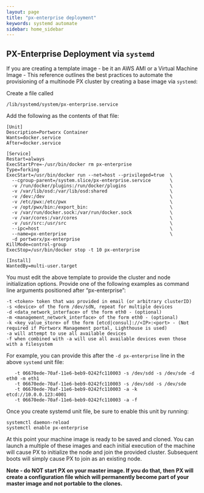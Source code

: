 ```yaml
---
layout: page
title: "px-enterprise deployment"
keywords: systemd automate
sidebar: home_sidebar
---
```


## PX-Enterprise Deployment via `systemd`  

If you are creating a template image - be it an AWS AMI or a Virtual Machine Image - This reference outlines the best practices to automate the provisioning of a multinode PX cluster by creating a base image via `systemd`:

Create a file called

```
/lib/systemd/system/px-enterprise.service
```

Add the following as the contents of that file:

```
[Unit]
Description=Portworx Container
Wants=docker.service
After=docker.service

[Service]
Restart=always
ExecStartPre=-/usr/bin/docker rm px-enterprise
Type=forking
ExecStart=/usr/bin/docker run --net=host --privileged=true  \
  --cgroup-parent=/system.slice/px-enterprise.service       \
  -v /run/docker/plugins:/run/docker/plugins                \
  -v /var/lib/osd:/var/lib/osd:shared                       \
  -v /dev:/dev                                              \
  -v /etc/pwx:/etc/pwx                                      \
  -v /opt/pwx/bin:/export_bin:                              \
  -v /var/run/docker.sock:/var/run/docker.sock              \
  -v /var/cores:/var/cores                                  \
  -v /usr/src:/usr/src                                      \
  --ipc=host                                                \
  --name=px-enterprise                                      \
  -d portworx/px-enterprise
KillMode=control-group
ExecStop=/usr/bin/docker stop -t 10 px-enterprise

[Install]
WantedBy=multi-user.target
```

You must edit the above template to provide the cluster and node initialization options.  Provide one of the following examples as command line arguments positioned after “px-enterprise”:

```
-t <token> token that was provided in email (or arbitrary clusterID)
-s <device> of the form /dev/sdN, repeat for multiple devices
-d <data_network_interface> of the form eth0 - (optional)
-m <management_network_interface> of the form eth0 - (optional)
-k <key_value_store> of the form [etcd|consul]://<IP>:<port> - (Not required if Portworx Management portal, Lighthouse is used)
-a will attempt to use all available devices
-f when combined with -a will use all available devices even those with a filesystem
```

For example, you can provide this after the `-d px-enterprise` line in the above `systemd` unit file:

```
   -t 06670ede-70af-11e6-beb9-0242fc110003 -s /dev/sdd -s /dev/sde -d eth0 -m eth1
   -t 06670ede-70af-11e6-beb9-0242fc110003 -s /dev/sdd -s /dev/sde
   -t 06670ede-70af-11e6-beb9-0242fc110003 -a -k etcd://10.0.0.123:4001
   -t 06670ede-70af-11e6-beb9-0242fc110003 -a -f
```

Once you create systemd unit file, be sure to enable this unit by running:

```
systemctl daemon-reload
systemctl enable px-enterprise
```

At this point your machine image is ready to be saved and cloned.  You can launch a multiple of these images and each initial execution of the machine will cause PX to initialize the node and join the provided cluster.  Subsequent boots will simply cause PX to join as an existing node.

**Note - do NOT start PX on your master image.  If you do that, then PX will create a configuration file which will permanently become part of your master image and not portable to the clones.**

